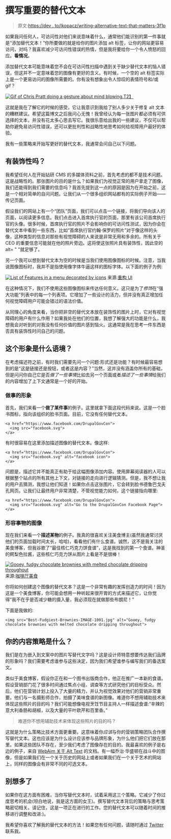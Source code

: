 # 撰写重要的替代文本

> 原文:[https://dev . to/lkopacz/writing-alternative-text-that-matters-3f1p](https://dev.to/lkopacz/writing-alternative-text-that-matters-3f1p)

如果我问任何人，可访问性对他们来说意味着什么，通常他们能识别的第一件事就是“添加替代文本！”你所要做的就是给你的图片添加 alt 标签，让你的网站更容易访问，对吗？我喜欢减少可访问性错误的热情，但是我将要给你一个令人愤怒的回应。**看情况**。

添加替代文本可能意味着您不会在可访问性扫描中遇到关于缺少替代文本的恼人错误，但这并不一定意味着您的图像有更好的含义。有时候，一个空的 alt 标签实际上是一个更易访问的图像所需要的。你有没有想象出令人惊叹的表情符号和/或 gif？

[![Gif of Chris Pratt doing a gesture about mind blowing.](../Images/b9fe72e752408f4e6413368d342ee945.png)T2】](https://i.giphy.com/media/l0NhZ0aUSE8fXag12/giphy.gif)

这就是我在了解它的时候的感受，它让我意识到我给了别人多少关于修复 alt 文本的糟糕建议。希望这篇博文之后我问心无愧！我曾经认为每一张图片都必须有可供选择的文本，并没有花太多心思去写它。我很乐意给出我的一些建议，不仅可以帮助你避免易访问性错误，还可以更批判性和战略性地思考如何给视障用户最好的体验。

我有一些策略来开始写更好的替代文本，我通常会问自己以下问题。

## 有装饰性吗？

我希望任何人在开始钻研 CMS 的多媒体资料之前，首先考虑的都不是技术问题。这是战略性的。那张图片的目的是什么？如果我们为视觉正常的用户拿走了图像，我们还能得到我们需要的信息吗？我首先提到这一点的原因是因为在开始之前，这是一个相对简单的自问问题。让我们从一个很多组织网站都有的实际例子开始——传记页面。

假设我们的网站上有一个“团队”页面，我们可以点击一个链接，将我们导向该人的页面，以阅读更多信息。我们点击进入首席执行官的页面，那里有该公司首席执行官的头像。很多时候，首席执行官的照片不会影响你的可访问性测试，因为你会在替代文本中看到一些东西，比如“首席执行官约翰·保罗的照片”对于像这样的头像，这种类型的信息对那些有视觉障碍的人来说是非常无用和多余的。所有关于 CEO 的重要信息可能就在他的照片旁边。这将使这张照片具有装饰性，因此空的 alt= " "就足够了。

另一个我可以想到替代文本为空的时候是当我们使用图像图标的时候。注意，当我说图像图标时，我并不是指使用像字体牛逼这样的图标字体。以下面的例子为例:

[![List of Features in a menu decorated by icons](../Images/ca711c6958721784a5e233c1539f1335.png)](https://res.cloudinary.com/practicaldev/image/fetch/s---wpCZMD2--/c_limit%2Cf_auto%2Cfl_progressive%2Cq_auto%2Cw_880/v1/./https://www.a11ywithlindsey.com/static/powerful-features-icon-example-53dd8f0d8b4b6cb7da69b4a384387652-edb60.png) 
来源:[重构 UI](https://medium.com/refactoring-ui/7-practical-tips-for-cheating-at-design-40c736799886)

在这种情况下，我们不使用这些图像图标来传达任何意义。这只是为了*修饰*在“强大功能”列表中的每一个列表项。它增加了一些设计的活力，但并没有真正增加任何视觉障碍用户可能会错过的语法价值。

从同理心的角度来看，当你把非空的替代文本放在装饰性的图片上时，它对有视觉障碍的用户有什么作用？如果我处在他们的位置，我想了解强大的功能是什么，我想我会对听到的对我没有任何价值的图片感到恼火。这通常是我在思考一件东西是否具有装饰性时问自己的问题。

## 这个形象是什么语境？

在考虑描述符之前，有时我们需要先问一个问题:形式还是功能？有时候最容易想到的是“这是链接还是按钮，或者这是内容？”当然，这并没有涵盖你所有的基础，但是问问你自己它是否*做了一些事情*比如去另一个页面或者*描述了一些事情*给我们的内容增加了上下文通常是一个好的开始。

### 做事的形象

首先，我们来看一个**做了某件事**的例子。这里就拿下面这段代码来说。这是一个脸书图标，指向该组织的脸书页面。目前，它没有任何替代文本。

```
<a href="https://www.facebook.com/DrupalGovCon">
  <img src="facebook.svg">
</a> 
```

有时很容易在这里添加描述图像的替代文本。像这样:

```
<a href="https://www.facebook.com/DrupalGovCon">
  <img src="facebook.svg" alt="facebook icon">
</a> 
```

问题是，描述它并不能真正有助于给这幅图像添加内容。使用屏幕阅读器的人可以根据整个站点的所有其他上下文，对链接的走向进行逻辑猜测。但是，我不想让我的用户去猜测，我想让他们知道！如果你点击这张图片，它会转到脸书德鲁巴戈夫孔网页。让我们让最终用户非常清楚，不管视觉能力如何，这个链接指向哪里:

```
<a href="https://www.facebook.com/DrupalGovCon">
  <img src="facebook.svg" alt="Go to the DrupalGovCon Facebook Page">
</a> 
```

### 形容事物的图像

现在我们来看一个**描述某物**的例子。我真的很喜欢关注美食博主(虽然我通常讨厌他们的页面加载时间太长，哈哈)，看看他们有什么食谱。诚然，这不是我关注的美食博客，但我谷歌了“最佳核仁巧克力饼食谱”，这是我找到的第一个食谱。神圣的鳄梨色拉酱，这些核仁巧克力饼从图片上看是不是很棒！

[![Gooey, fudgy chocolate brownies with melted chocolate dripping throughout](../Images/4e7e8ad1c841b7758ae5980ca524092e.png)](https://res.cloudinary.com/practicaldev/image/fetch/s--jZgIbmyl--/c_limit%2Cf_auto%2Cfl_progressive%2Cq_auto%2Cw_880/https://www.a11ywithlindsey.com/static/Best-Fudgiest-Brownies-IMAGE-1001-8116aa33c5f1db6bcca6a67f62897427-8bd51.jpg) 
来源:[咖啡厅美食](https://cafedelites.com/worlds-best-fudgiest-brownies/)

你将如何创建这个图像的替代文本？这是一个非常有趣的发挥创造力的时间！因为这是一个美食博客，你可能会想用一种听起来很开胃的方式来描述它，让你觉得“我不在乎是否减少糖的摄入量，我必须现在就做那些布朗尼！”

下面是我做的:

```
<img src="Best-Fudgiest-Brownies-IMAGE-1001.jpg" alt="Gooey, fudgy chocolate brownies with melted chocolate dripping throughout"> 
```

## 你的内容策略是什么？

我们是在为嵌入到文案中的图片写替代文字吗？这是设计师特意想要传达我们品牌的形象吗？我们需要考虑谁参与这些决定，因为我们希望谁参与编写我们的备选案文。

类似于美食博客，假设你正在和一个图书出版商合作，他正在推广一本新的食谱。假设营销部门花了很多时间通过焦点小组、调查等方式研究他们的目标受众。然后，他们在营销计划上投入了大量的精力，并认为视觉效果对他们的营销非常重要。他们与一名摄影师合作，拍摄了美味食谱的新图像。难道你不想用辅助技术来体现这些照片的目的吗？我们可能想像电视烹饪节目主持人一样描述食谱:“辛辣的意大利香肠和胡椒，以及大量的平叶欧芹和百里香。”

> 难道你不想用辅助技术来体现这些照片的目的吗？

这就是为什么策略比技术方面更重要。这意味着你*应该*与你的营销策略团队合作撰写替代文本。这也应该是为什么设计应该参与品牌形象，为什么他们把它们放在那里。如果这些团队不存在，至少我们考虑了图像存在的目的。我最喜欢的例子是右边的例子，来自 [WebAim 关于 Alt Text](https://webaim.org/techniques/alttext/#context) 的文档。有一幅乔治·华盛顿在战斗中的图像，但是如果我们在一个关于历史的网站上或者如果我们在一个关于艺术的网站上，同样的图像会有非常不同的可选文本。

## 别想多了

如果你在这方面有困难，当你写替代文本时，试着采用这三个策略。它减少了你过度思考的机会(坦白地说，我是这方面的女王)。撰写替代文本背后的策略与思考策略密切相关。请记住，这是一项正在进行的工作。您的替代文本可以随着时间的推移进行调整和改进:)。

我希望你喜欢了解我的替代文本的方法！如果您有任何问题，请随时通过 [Twitter](https://twitter.com/littlekope0903) 联系我。